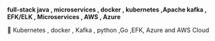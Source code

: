 ### 


**full-stack java , microservices , docker , kubernetes ,Apache kafka , EFK/ELK , Microservices , AWS , Azure**

🔭 Kubernetes , docker , Kafka , python ,Go ,EFK, Azure and AWS Cloud



